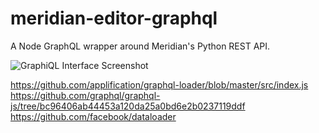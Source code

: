 # meridian-editor-graphql
A Node GraphQL wrapper around Meridian's Python REST API.

![GraphiQL Interface Screenshot](https://www.evernote.com/l/Ae_dZrXHxzdFu5eXjwT1QTUbhx-b9MMP5dIB/image.png)

https://github.com/applification/graphql-loader/blob/master/src/index.js
https://github.com/graphql/graphql-js/tree/bc96406ab44453a120da25a0bd6e2b0237119ddf
https://github.com/facebook/dataloader

